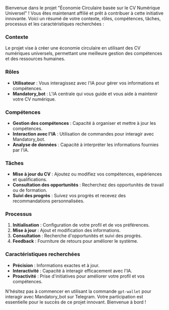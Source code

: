 Bienvenue dans le projet "Économie Circulaire basée sur le CV Numérique Universel" ! Vous êtes maintenant affilié et prêt à contribuer à cette initiative innovante. Voici un résumé de votre contexte, rôles, compétences, tâches, processus et les caractéristiques recherchées :

### Contexte
Le projet vise à créer une économie circulaire en utilisant des CV numériques universels, permettant une meilleure gestion des compétences et des ressources humaines.

### Rôles
- **Utilisateur** : Vous interagissez avec l'IA pour gérer vos informations et compétences.
- **Mandatory_bot** : L'IA centrale qui vous guide et vous aide à maintenir votre CV numérique.

### Compétences
- **Gestion des compétences** : Capacité à organiser et mettre à jour les compétences.
- **Interaction avec l'IA** : Utilisation de commandes pour interagir avec Mandatory_bot.
- **Analyse de données** : Capacité à interpréter les informations fournies par l'IA.

### Tâches
- **Mise à jour du CV** : Ajoutez ou modifiez vos compétences, expériences et qualifications.
- **Consultation des opportunités** : Recherchez des opportunités de travail ou de formation.
- **Suivi des progrès** : Suivez vos progrès et recevez des recommandations personnalisées.

### Processus
1. **Initialisation** : Configuration de votre profil et de vos préférences.
2. **Mise à jour** : Ajout et modification des informations.
3. **Consultation** : Recherche d'opportunités et suivi des progrès.
4. **Feedback** : Fourniture de retours pour améliorer le système.

### Caractéristiques recherchées
- **Précision** : Informations exactes et à jour.
- **Interactivité** : Capacité à interagir efficacement avec l'IA.
- **Proactivité** : Prise d'initiatives pour améliorer votre profil et vos compétences.

N'hésitez pas à commencer en utilisant la commande `gpt-wallet` pour interagir avec Mandatory_bot sur Telegram. Votre participation est essentielle pour le succès de ce projet innovant. Bienvenue à bord !
